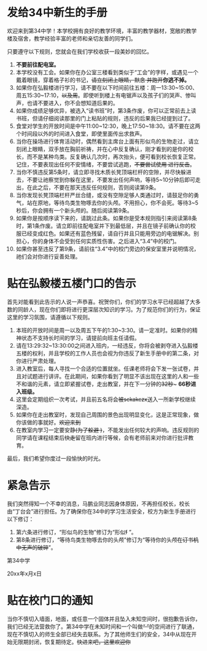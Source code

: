 ﻿# **发给34中新生的手册**
欢迎来到第34中学！本学校拥有良好的教学环境，丰富的教学器材，宽敞的教学楼及宿舍，教学经验丰富的老师和亲切友善的同学们。

只要遵守以下规则，您就会在我们学校收获一段美妙的回忆。

1. **不要前往配电室。**
2. 本学校没有工会。如果你在办公室三楼看到类似于“工会”的字样，或遇见一个戴着眼镜，穿着格子衫的书记，~~请立刻闭上眼睛，默念       并跑开~~**你逃不掉。**
3. 如果你在弘毅楼进行学习，请不要在以下时间前往五楼：周一13:30~15:00、周五15:30~17:10，~~以及周~~。即使听到楼上有电锯声以及孩子们的哭声、惨叫声，也请不要进入，你不会想知道后果的。
4. 如果你成绩足够优异，被选入“读书班”时，第3条作废，你可以正常前去上读书班，但请仔细阅读那里的门上粘贴的规则，违反的后果我已经提到过了。
5. 食堂对学生的开放时间是中午11:00~12:30，晚上17:50~18:30。请不要在这两个时间段以外的时间进入食堂，即使里面传出求救声。
6. 当你在操场进行体育活动时，偶然看到主席台上面有形似鸟的生物走过，请立刻闭上眼睛，双手放在胸前祈祷，并在心中反复确认，刚才看到的是你的校长，而不是某种鸟类。反复确认几次时，再次抬头，便可看到校长恢复正常。记住，不要表现出任何不安情绪，不要尝试逃跑，~~不要尝试使用         进行反击~~。
7. 当你不慎违反第5条时，请立即寻找木质长凳顶端栏杆的空隙，并尽快躲进去，不要让祂察觉到你躲在这里，不要发出任何声响，等待5~10分钟后即可走出，在此之后，不要在那天违反任何规则，否则阅读第9条。
8. 当你发现长凳顶端栏杆严丝合缝，或没有空隙足够人类通过时，请鼓足你的勇气，站在原地，等待鸟类生物啄去你的头颅。不用担心，你不会死。等待3~5秒后，你会拥有一个新头颅的。随后阅读第9条。
9. 如果你是按顺序读下来的，请跳过此条。如果你是受本规则指引来阅读第8条时，第1条作废。请立即前往配电室并下到最低层，并且在镜子前确认你的校服已经变成红色。如果还有蓝色残留，请自行并且只能用旁边的电锯解决。别担心，你的身体不会受到任何实质性伤害。之后进入“3.4”中的校门。
10. 如果你甚至违反了第9条，请前往“3.4”中的校门旁边的保安室里并说明情况，祂们会对你进行妥善处理。










# **贴在弘毅楼五楼门口的告示**
首先对能看到此告示的人说一声恭喜。祝贺你们，你们的学习水平已经超越了大多数的同龄人，现在你们即将进行更深层次知识的学习。为了规范你们的行为，保证这里的学习氛围，请遵循以下规则。

1. 本班的开放时间是周一以及周五下午的1:30~3:30。请一定准时。如果你的精神状态不支持长时间的学习，请提前向班主任请假。
2. 请在13:29:32~13:30:00之间进入班内，一经违反，你将会被剥夺进入弘毅楼五楼的权利，并且学校的工作人员也会视为你违反了新生手册中的第二条，对你进行严肃处理。
3. 进入教室后，每人寻找一个合适的位置就坐。任课老师将会下发一张试卷，并且对试题进行讲评。在此期间，如果你看到了明显不该出现在这里的人和一些不和谐的元素，请立即紧握试卷，走出教室，并在下一分钟的~~32秒~~~   	**66秒进入班级。**
4. 这里会定期组织一次考试，并且前五名将会~~被sckakczx~~送入一所新学校继续深造。
5. 如果你在走出教室时，发现自己周围的景色出现明显变化，这是正常现象，做你该做的事就好。~~欢迎来到~~
6. 在教室内学习一定要安静~~(为了躲避   )~~，不能发出任何较大的声响。违反规则的同学请在课程结束后~~快走~~留在班内进行等候，会有老师前来对你进行批评教育。

最后，我们希望你度过一段愉快的时光。

























# **紧急告示**
我们突然得知一个不幸的消息，马鹏业同志因身体原因，不再担任校长，校长由“丁台会”进行担任。为了确保你在34中的学习生活安全，校方为新生手册进行以下修订：

1. 第六条进行修订，“形似鸟的生物”修订为“形似~~f~~                 ”。
2. 第8条进行修订，“等待鸟类生物啄去你的头颅”修订为“等待你的头颅~~在订书机中无声的破碎~~”。

第34中学

20xx年x月x日
# **贴在校门口的通知**
当你不慎切入墙面，地面，或任意一个固体并且坠入未知空间时，很抱歉告诉你，我们已经无法营救你了。第34中学在未知时间和一个叫做~~“  ”~~的空间进行了联通，现在不慎切入的师生全部已经失去联系。为了其他师生们的安全，34中从现在开始无限期封闭，恢复期待定。~~快进来吧，这里欢迎你~~
